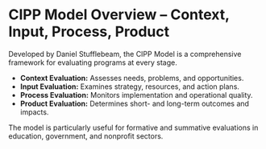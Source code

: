 # CIPP Model Overview – Context, Input, Process, Product

Developed by Daniel Stufflebeam, the CIPP Model is a comprehensive framework for evaluating programs at every stage.

- **Context Evaluation:** Assesses needs, problems, and opportunities.
- **Input Evaluation:** Examines strategy, resources, and action plans.
- **Process Evaluation:** Monitors implementation and operational quality.
- **Product Evaluation:** Determines short- and long-term outcomes and impacts.

The model is particularly useful for formative and summative evaluations in education, government, and nonprofit sectors.

